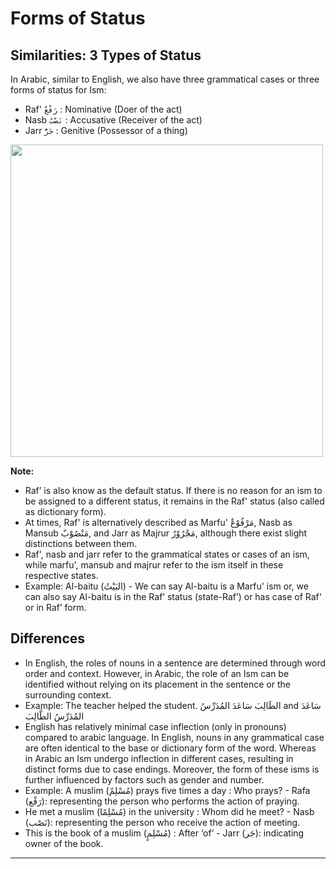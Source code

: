 # Forms of Status

## Similarities: 3 Types of Status
In Arabic, similar to English, we also have three grammatical cases or three forms of status for Ism:
- Raf' `رَفْعٌ` : Nominative (Doer of the act)
- Nasb `نَصْبٌ` : Accusative (Receiver of the act)
- Jarr `جَرٌّ` : Genitive (Possessor of a thing)

<img src="https://github.com/mdfnam/QnA/assets/156814846/6ae2a5e3-31f6-48e6-bf9a-781e47342863" width="500"><br>

**Note:**
- Raf’ is also know as the default status. If there is no reason for an ism to be assigned to a different status, it remains in the Raf' status (also called as dictionary form).
- At times, Raf' is alternatively described as Marfu' مَرْفُوْعٌ, Nasb as Mansub مَنْصُوْبٌ, and Jarr as Majrur مَجْرُوْرٌ, although there exist slight distinctions between them.
- Raf', nasb and jarr refer to the grammatical states or cases of an ism, while marfu', mansub and majrur refer to the ism itself in these respective states.
- Example: Al-baitu (البَيْتُ) - We can say Al-baitu is a Marfu' ism or, we can also say Al-baitu is in the Raf’ status (state-Raf’) or has case of Raf‘ or in Raf’ form.

## Differences
- In English, the roles of nouns in a sentence are determined through word order and context. However, in Arabic, the role of an Ism can be identified without relying on its placement in the sentence or the surrounding context.
- Example: The teacher helped the student. الطَالِبَ سَاعَدَ المُدَرِّسُ and سَاعَدَ المُدَرِّسُ الطَّالِبَ
- English has relatively minimal case inflection (only in pronouns) compared to arabic language. In English, nouns in any grammatical case are often identical to the base or dictionary form of the word. Whereas in Arabic an Ism undergo inflection in different cases, resulting in distinct forms due to case endings. Moreover, the form of these isms is further influenced by factors such as gender and number.
- Example: A muslim (مُسْلِمٌ) prays five times a day : Who prays? - Rafa (رَفْع): representing the person who performs the action of praying.
- He met a muslim (مُسْلِمًا) in the university : Whom did he meet? - Nasb (نَصْب): representing the person who receive the action of meeting.
- This is the book of a muslim (مُسْلِمٍ) : After ‘of’ - Jarr (جَر): indicating owner of the book.

---

